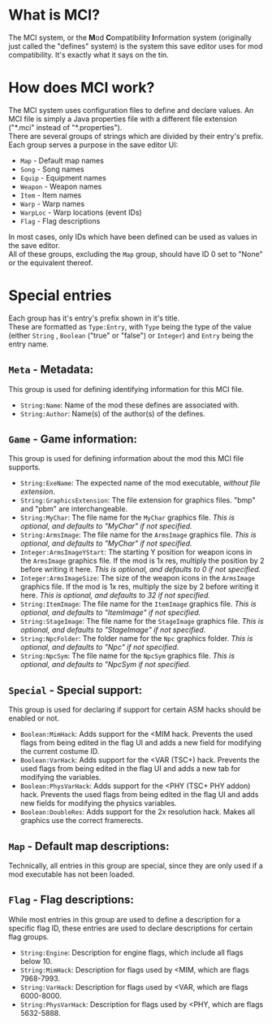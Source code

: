 # What is MCI?
The MCI system, or the **M**od **C**ompatibility **I**nformation system (originally just called the "defines" system) is the system this save editor uses for mod compatibility. It's exactly what it says on the tin.

# How does MCI work?
The MCI system uses configuration files to define and declare values. An MCI file is simply a Java properties file with a different file extension ("\*.mci" instead of "\*.properties").  
There are several groups of strings which are divided by their entry's prefix.  
Each group serves a purpose in the save editor UI:
- `Map` - Default map names
- `Song` - Song names
- `Equip` - Equipment names
- `Weapon` - Weapon names
- `Item` - Item names
- `Warp` - Warp names
- `WarpLoc` - Warp locations (event IDs)
- `Flag` - Flag descriptions

In most cases, only IDs which have been defined can be used as values in the save editor.  
All of these groups, excluding the `Map` group, should have ID 0 set to "None" or the equivalent
thereof.

# Special entries

Each group has it's entry's prefix shown in it's title.  
These are formatted as `Type:Entry`, with `Type` being the type of the value (either `String` , `Boolean` ("true" or "false") or `Integer`) and `Entry` being the entry name.

## `Meta` - Metadata:

This group is used for defining identifying information for this MCI file.
- `String:Name`: Name of the mod these defines are associated with.
- `String:Author`: Name(s) of the author(s) of the defines.

## `Game` - Game information:

This group is used for defining information about the mod this MCI file supports.
- `String:ExeName`: The expected name of the mod executable, *without file extension*.
- `String:GraphicsExtension`: The file extension for graphics files. "bmp" and "pbm" are interchangeable.
- `String:MyChar`: The file name for the `MyChar` graphics file. *This is optional, and defaults to "MyChar" if not specified.*
- `String:ArmsImage`: The file name for the `ArmsImage` graphics file. *This is optional, and defaults to "MyChar" if not specified.*
- `Integer:ArmsImageYStart`: The starting Y position for weapon icons in the `ArmsImage` graphics file. If the mod is 1x res, multiply the position by 2 before writing it here. *This is optional, and defaults to 0 if not specified.*
- `Integer:ArmsImageSize`: The size of the weapon icons in the `ArmsImage` graphics file. If the mod is 1x res, multiply the size by 2 before writing it here. *This is optional, and defaults to 32 if not specified.*
- `String:ItemImage`: The file name for the `ItemImage` graphics file. *This is optional, and defaults to "ItemImage" if not specified.*
- `String:StageImage`: The file name for the `StageImage` graphics file. *This is optional, and defaults to "StageImage" if not specified.*
- `String:NpcFolder`: The folder name for the `Npc` graphics folder. *This is optional, and defaults to "Npc" if not specified.*
- `String:NpcSym`: The file name for the `NpcSym` graphics file. *This is optional, and defaults to "NpcSym if not specified.*

## `Special` - Special support:

This group is used for declaring if support for certain ASM hacks should be enabled or not.
- `Boolean:MimHack`: Adds support for the <MIM hack. Prevents the used flags from being edited in the flag UI and adds a new field for modifying the current costume ID. 
- `Boolean:VarHack`: Adds support for the <VAR (TSC+) hack. Prevents the used flags from being edited in the flag UI and adds a new tab for modifying the variables.
- `Boolean:PhysVarHack`: Adds support for the <PHY (TSC+ PHY addon) hack. Prevents the used flags from being edited in the flag UI and adds new fields for modifying the physics variables.
- `Boolean:DoubleRes`: Adds support for the 2x resolution hack. Makes all graphics use the correct framerects.

## `Map` - Default map descriptions:
Technically, all entries in this group are special, since they are only used if a mod executable has not been loaded.

## `Flag` - Flag descriptions:

While most entries in this group are used to define a description for a specific flag ID, these entries are used to declare descriptions for certain flag groups.
- `String:Engine`: Description for engine flags, which include all flags below 10.
- `String:MimHack`: Description for flags used by <MIM, which are flags 7968-7993.
- `String:VarHack`: Description for flags used by <VAR, which are flags 6000-8000.
- `String:PhysVarHack`: Description for flags used by <PHY, which are flags 5632-5888.
